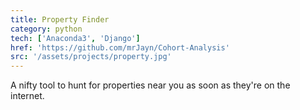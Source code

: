 ```yaml
---
title: Property Finder
category: python
tech: ['Anaconda3', 'Django']
href: 'https://github.com/mrJayn/Cohort-Analysis'
src: '/assets/projects/property.jpg'
---
```


A nifty tool to hunt for properties near you as soon as they're on the internet.
